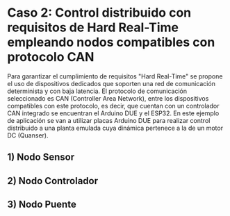 # Caso 2: Control distribuido con requisitos de Hard Real-Time empleando nodos compatibles con protocolo CAN

Para garantizar el cumplimiento de requisitos "Hard Real-Time" se propone el uso de dispositivos dedicados que soporten una red de comunicación determinista y con baja latencia. El protocolo de comunicación seleccionado es CAN (Controller Area Network), entre los dispositivos compatibles con este protocolo, es decir, que cuentan con un controlador CAN integrado se encuentran el Arduino DUE y el ESP32. En este ejemplo de aplicación se van a utilizar placas Arduino DUE para realizar control distribuido a una planta emulada cuya dinámica pertenece a la de un motor DC (Quanser).

## 1) Nodo Sensor



## 2) Nodo Controlador

## 3) Nodo Puente 

